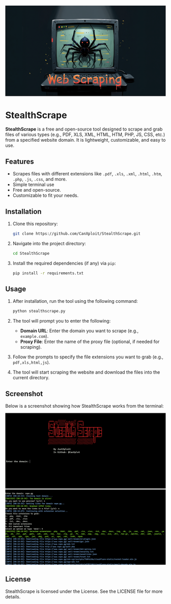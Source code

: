 ![Project Thumbnail](./pics/thum.png)
# StealthScrape

**StealthScrape** is a free and open-source tool designed to scrape and grab files of various types (e.g., PDF, XLS, XML, HTML, HTM, PHP, JS, CSS, etc.) from a specified website domain. It is lightweight, customizable, and easy to use.

## Features

- Scrapes files with different extensions like `.pdf`, `.xls`, `.xml`, `.html`, `.htm`, `.php`, `.js`, `.css`, and more.
- Simple terminal use
- Free and open-source.
- Customizable to fit your needs.

## Installation

1. Clone this repository:

   ```bash
   git clone https://github.com/CanXploit/StealthScrape.git
   ```

2. Navigate into the project directory:

   ```bash
   cd StealthScrape
   ```

3. Install the required dependencies (if any) via `pip`:

   ```bash
   pip install -r requirements.txt
   ```

## Usage

1. After installation, run the tool using the following command:

   ```bash
   python stealthscrape.py
   ```

2. The tool will prompt you to enter the following:

   - **Domain URL**: Enter the domain you want to scrape (e.g., `example.com`).
   - **Proxy File**: Enter the name of the proxy file (optional, if needed for scraping).

3. Follow the prompts to specify the file extensions you want to grab (e.g., `pdf,xls,html,js`).

4. The tool will start scraping the website and download the files into the current directory.

## Screenshot

Below is a screenshot showing how StealthScrape works from the terminal:

![StealthScrape Terminal](./pics/pic1.png)
![StealthScrape Terminal2](./pics/pic2.png)
## License

StealthScrape is licensed under the License. See the LICENSE file for more details.
